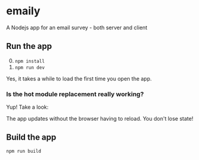 # emaily
A Nodejs app for an email survey - both server and client

## Run the app

0. ```npm install```
0. ```npm run dev```


Yes, it takes a while to load the first time you open the app.

### Is the hot module replacement really working?

Yup! Take a look:

The app updates without the browser having to reload. You don't lose state!

## Build the app
```npm run build```
